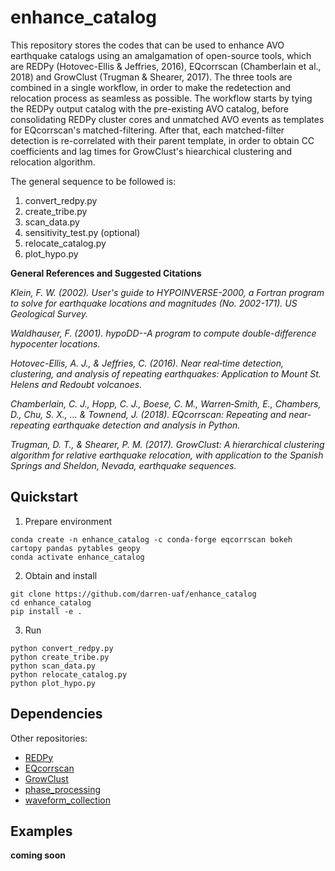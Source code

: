 enhance_catalog
============

This repository stores the codes that can be used to enhance AVO earthquake catalogs using an amalgamation of open-source tools, which are REDPy (Hotovec-Ellis & Jeffries, 2016), EQcorrscan (Chamberlain et al., 2018) and GrowClust (Trugman & Shearer, 2017). The three tools are combined in a single workflow, in order to make the redetection and relocation process as seamless as possible. The workflow starts by tying the REDPy output catalog with the pre-existing AVO catalog, before consolidating REDPy cluster cores and unmatched AVO events as templates for EQcorrscan's matched-filtering. After that, each matched-filter detection is re-correlated with their parent template, in order to obtain CC coefficients and lag times for GrowClust's hiearchical clustering and relocation algorithm.

The general sequence to be followed is:
1. convert_redpy.py
2. create_tribe.py
3. scan_data.py
4. sensitivity_test.py (optional)
5. relocate_catalog.py
6. plot_hypo.py

**General References and Suggested Citations**

*Klein, F. W. (2002). User's guide to HYPOINVERSE-2000, a Fortran program to solve for earthquake locations and magnitudes (No. 2002-171). US Geological Survey.*

*Waldhauser, F. (2001). hypoDD--A program to compute double-difference hypocenter locations.*

*Hotovec-Ellis, A. J., & Jeffries, C. (2016). Near real‐time detection, clustering, and analysis of repeating earthquakes: Application to Mount St. Helens and Redoubt volcanoes.*

*Chamberlain, C. J., Hopp, C. J., Boese, C. M., Warren‐Smith, E., Chambers, D., Chu, S. X., ... & Townend, J. (2018). EQcorrscan: Repeating and near‐repeating earthquake detection and analysis in Python.*

*Trugman, D. T., & Shearer, P. M. (2017). GrowClust: A hierarchical clustering algorithm for relative earthquake relocation, with application to the Spanish Springs and Sheldon, Nevada, earthquake sequences.*


Quickstart
----------

1. Prepare environment 

```
conda create -n enhance_catalog -c conda-forge eqcorrscan bokeh cartopy pandas pytables geopy
conda activate enhance_catalog
```

2. Obtain and install 

```
git clone https://github.com/darren-uaf/enhance_catalog
cd enhance_catalog
pip install -e .
```

3. Run

```
python convert_redpy.py
python create_tribe.py
python scan_data.py
python relocate_catalog.py
python plot_hypo.py
```

Dependencies
------------

Other repositories:
* [REDPy](https://github.com/ahotovec/REDPy)
* [EQcorrscan](https://github.com/eqcorrscan/EQcorrscan)
* [GrowClust](https://github.com/dttrugman/GrowClust)
* [phase_processing](https://github.com/darren-uaf/phase_processing)
* [waveform_collection](https://github.com/uafgeotools/waveform_collection)


Examples
--------

**coming soon**


<!--stackedit_data:
eyJwcm9wZXJ0aWVzIjoiZXh0ZW5zaW9uczpcbiAgcHJlc2V0Oi
BnZm1cbiAgbWFya2Rvd246XG4gICAgYnJlYWtzOiBmYWxzZVxu
IiwiaGlzdG9yeSI6WzYxMTk4MTkwMCwxOTg3MzQ1MzEwLDQzMD
M3MzM1OSw0MzAzNzMzNTldfQ==
-->

